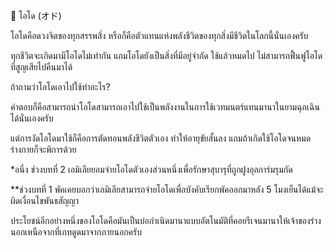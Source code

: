 ﻿📌 โอโด (オド)

โอโดคือดวงจิตของทุกสรรพสิ่ง หรือก็คือตัวแทนแห่งพลังชีวิตของทุกสิ่งมีชีวิตในโลกนี้นั่นเองครับ

ทุกชีวิตจะเกิดมามีโอโดไม่เท่ากัน แถมโอโดยังเป็นสิ่งที่มีอยู่จำกัด ใช้แล้วหมดไป ไม่สามารถฟื้นฟูโอโดที่สูญเสียไปคืนมาได้

ถ้าถามว่าโอโดเอาไปใช้ทำอะไร?

คำตอบก็คือสามารถนำโอโดสามารถเอาไปใช้เป็นพลังงานในการใช้เวทมนตร์แทนมานาในยามฉุกเฉินได้นั่นเองครับ

แต่การงัดโอโดมาใช้ก็คือการตัดทอนพลังชีวิตตัวเอง ทำให้อายุขัยสั้นลง แถมถ้าเกิดใช้โอโดจนหมด ร่างกายก็จะพิการด้วย

*อนึ่ง ช่วงบทที่ 2 เอมิเลียยอมจ่ายโอโดตัวเองส่วนหนึ่งเพื่อรักษาสุบารุที่ถูกฝูงอุลการ์มรุมกัด

**ช่วงบทที่ 1 พัคเคยบอกว่าเอมิเลียสามารถจ่ายโอโดเพื่อบังคับเรียกพัคออกมาหลัง 5 โมงเย็นได้แม้จะผิดเงื่อนไขพันธสัญญา

ประโยชน์อีกอย่างหนึ่งของโอโดคือมันเป็นบ่อกำเนิดมานาแบบอัตโนมัติที่คอยรีเจนมานาให้เจ้าของร่างนอกเหนือจากที่เกทดูดมาจากภายนอกครับ